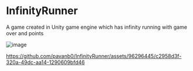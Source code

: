 # InfinityRunner
A game created in Unity game engine which has infinity running with game over and points

![image](https://github.com/pavanb0/InfinityRunner/assets/96296445/3512e6c6-6d5a-4fdd-b614-e6a5344b6dd5)


https://github.com/pavanb0/InfinityRunner/assets/96296445/c2958d3f-320a-49dc-aa14-1290609bfd46

